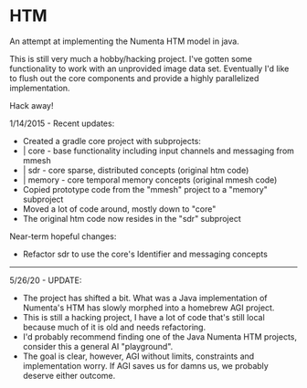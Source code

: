 HTM
===

An attempt at implementing the Numenta HTM model in java.

This is still very much a hobby/hacking project. I've gotten
some functionality to work with an unprovided image data
set.  Eventually I'd like to flush out the core components
and provide a highly parallelized implementation.

Hack away!

1/14/2015 - Recent updates:
* Created a gradle core project with subprojects:
* | core - base functionality including input channels and messaging from mmesh
* | sdr - core sparse, distributed concepts (original htm code)
* | memory - core temporal memory concepts (original mmesh code)
* Copied prototype code from the "mmesh" project to a "memory" subproject
* Moved a lot of code around, mostly down to "core"
* The original htm code now resides in the "sdr" subproject

Near-term hopeful changes:
* Refactor sdr to use the core's Identifier and messaging concepts

------------------------------
5/26/20 - UPDATE:
* The project has shifted a bit. What was a Java implementation of Numenta's HTM has slowly morphed into a homebrew AGI project.
* This is still a hacking project, I have a lot of code that's still local because much of it is old and needs refactoring.
* I'd probably recommend finding one of the Java Numenta HTM projects, consider this a general AI "playground".
* The goal is clear, however, AGI without limits, constraints and implementation worry. If AGI saves us for damns us, we probably deserve either outcome.
